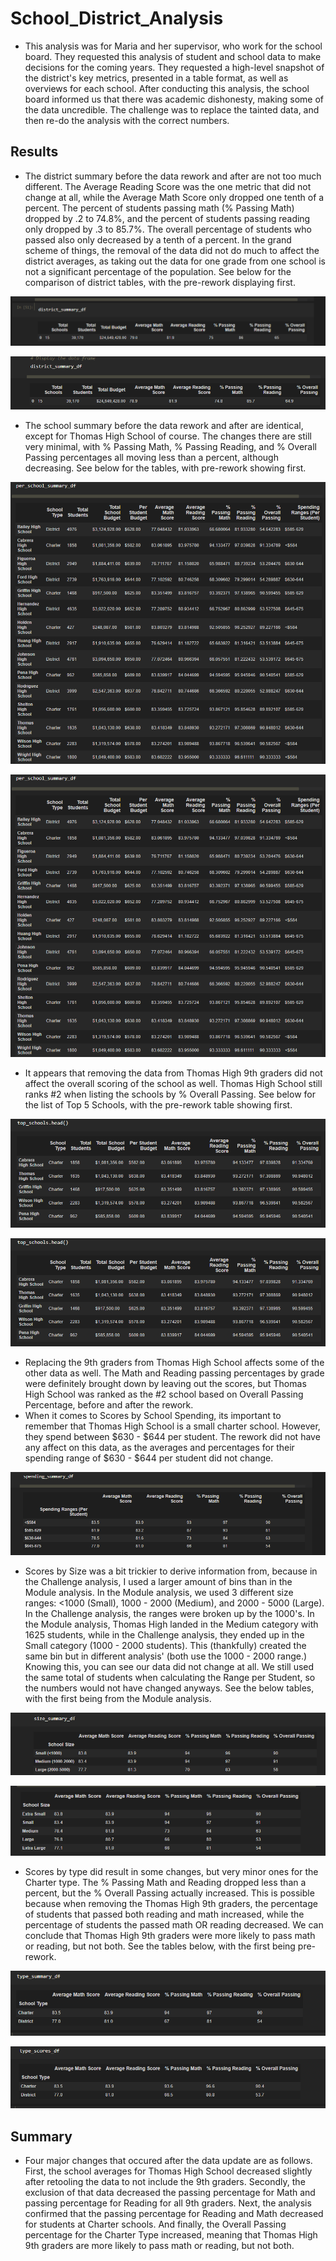 # School_District_Analysis
- This analysis was for Maria and her supervisor, who work for the school board. They requested this analysis of student and school data to make decisions for the coming years. They requested a high-level snapshot of the district's key metrics, presented in a table format, as well as overviews for each school. After conducting this analysis, the school board informed us that there was academic dishonesty, making some of the data uncredible. The challenge was to replace the tainted data, and then re-do the analysis with the correct numbers.


## Results
- The district summary before the data rework and after are not too much different. The Average Reading Score was the one metric that did not change at all, while the Average Math Score only dropped one tenth of a percent. The percent of students passing math (% Passing Math) dropped by .2 to 74.8%, and the percent of students passing reading only dropped by .3 to 85.7%. The overall percentage of students who passed also only decreased by a tenth of a percent. In the grand scheme of things, the removal of the data did not do much to affect the district averages, as taking out the data for one grade from one school is not a significant percentage of the population. See below for the comparison of district tables, with the pre-rework displaying first. 

![](Resources/PreReworkDistricts.png)

![](Resources/PostReworkDistricts.png)

- The school summary before the data rework and after are identical, except for Thomas High School of course. The changes there are still very minimal, with % Passing Math, % Passing Reading, and % Overall Passing percentages all moving less than a percent, although decreasing. See below for the tables, with pre-rework showing first.

![](Resources/PreReworkSchools.png)

![](Resources/PreReworkSchools.png)

- It appears that removing the data from Thomas High 9th graders did not affect the overall scoring of the school as well. Thomas High School still ranks #2 when listing the schools by % Overall Passing. See below for the list of Top 5 Schools, with the pre-rework table showing first. 

![](Resources/PreReworkTop.png)

![](Resources/PreReworkTop.png)


- Replacing the 9th graders from Thomas High School affects some of the other data as well. The Math and Reading passing percentages by grade were definitely brought down by leaving out the scores, but Thomas High School was ranked as the #2 school based on Overall Passing Percentage, before and after the rework. 
- When it comes to Scores by School Spending, its important to remember that Thomas High School is a small charter school. However, they spend between $630 - $644 per student. The rework did not have any affect on this data, as the averages and percentages for their spending range of $630 - $644 per student did not change. 

![](Resources/SpendingRangePerStudent.png)

- Scores by Size was a bit trickier to derive information from, because in the Challenge analysis, I used a larger amount of bins than in the Module analysis. In the Module analysis, we used 3 different size ranges: <1000 (Small), 1000 - 2000 (Medium), and 2000 - 5000 (Large). In the Challenge analysis, the ranges were broken up by the 1000's. In the Module analysis, Thomas High landed in the Medium category with 1625 students, while in the Challenge analysis, they ended up in the Small category (1000 - 2000 students). This (thankfully) created the same bin but in different analysis' (both use the 1000 - 2000 range.) Knowing this, you can see our data did not change at all. We still used the same total of students when calculating the Range per Student, so the numbers would not have changed anyways. See the below tables, with the first being from the Module analysis. 

![](Resources/PreSizeAnalysis.png)

![](Resources/PostSizeAnalysis.png)

- Scores by type did result in some changes, but very minor ones for the Charter type. The % Passing Math and Reading dropped less than a percent, but the % Overall Passing actually increased. This is possible because when removing the Thomas High 9th graders, the percentage of students that passed both reading and math increased, while the percentage of students the passed math OR reading decreased. We can conclude that Thomas High 9th graders were more likely to pass math or reading, but not both. See the tables below, with the first being pre-rework.

![](Resources/PreType.png)

![](Resources/PostType.png)

## Summary

- Four major changes that occured after the data update are as follows. First, the school averages for Thomas High School decreased slightly after retooling the data to not include the 9th graders. Secondly, the exclusion of that data decreased the passing percentage for Math and passing percentage for Reading for all 9th graders. Next, the analysis confirmed that the passing percentage for Reading and Math decreased for students at Charter schools. And finally, the Overall Passing percentage for the Charter Type increased, meaning that Thomas High 9th graders are more likely to pass math or reading, but not both. 